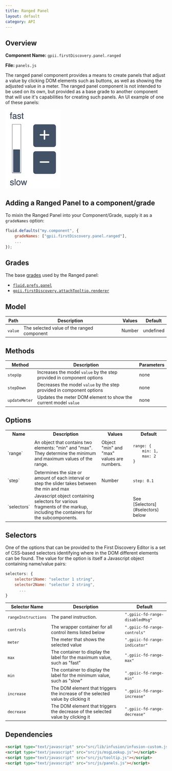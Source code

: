 ```yaml
---
title: Ranged Panel
layout: default
category: API
---
```


## Overview

**Component Name:** `gpii.firstDiscovery.panel.ranged `

**File:** `panels.js`

The ranged panel component provides a means to create panels that adjust a value by clicking DOM
elements such as buttons, as well as showing the adjusted value in a meter. The ranged panel
component is not intended to be used on its own, but provided as a base grade to another component
that will use it's capabilities for creating such panels. An UI example of one of these panels:

![vertical bar with "fast" above it and "slow" below it, with plus and minus buttons next to it](images/rangedPanel.jpeg)

## Adding a Ranged Panel to a component/grade

To mixin the Ranged Panel into your Component/Grade, supply it as a `gradeNames` option:
```javascript
fluid.defaults("my.component", {
    gradeNames: ["gpii.firstDiscovery.panel.ranged"],
    ...
});
```

## Grades

The base [grades](http://docs.fluidproject.org/infusion/development/ComponentGrades.html)
used by the Ranged panel:

* [`fluid.prefs.panel`](http://docs.fluidproject.org/infusion/development/Panels.html)
* [`gpii.firstDiscovery.attachTooltip.renderer`](attachTooltipRenderer.md)

## Model

| Path   | Description | Values | Default |
|--------|-------------|--------|---------|
| `value` | The selected value of the ranged component | Number | undefined  |

## Methods

| Method | Description | Parameters |
|--------|-------------|------------|
| `stepUp` |Increases the model `value` by the step provided in component options  | none  |
| `stepDown` | Decreases the model `value` by the step provided in component options | none  |
| `updateMeter` | Updates the meter DOM element to show the current model `value` | none  |

## Options

<table>
    <tr><th>Name</th><th>Description</th><th>Values</th><th>Default</th></tr>
    <tr>
        <td>`range`</td>
        <td>An object that contains two elements: "min" and "max". They determine the minimum and maximum values of the range.</td>
        <td>Object<br/>"min" and "max" values are numbers.</td>
        <td>
        <pre><code>range: {
    min: 1,
    max: 2
}</code></pre>
        </td>
    </tr>
    <tr>
        <td>`step`</td>
        <td>Determines the size or amount of each interval or step the slider takes between the min and max</td>
        <td>Number</td>
        <td>
        <pre><code>step: 0.1</code></pre>
        </td>
    </tr>
    <tr>
        <td>`selectors`</td>
        <td>Javascript object containing selectors for various fragments of the markup, including the containers for the subcomponents.</td>
        <td></td>
        <td>See [Selectors](#selectors) below</td>
    </tr>
</table>

## Selectors

One of the options that can be provided to the First Discovery Editor is a set of CSS-based
selectors identifying where in the DOM different elements can be found. The value for the option
is itself a Javascript object containing name/value pairs:

```javascript
selectors: {
    selector1Name: "selector 1 string",
    selector2Name: "selector 2 string",
      ...
}
```

| Selector Name | Description | Default |
|---------------|-------------|---------|
| `rangeInstructions` | The panel instruction. | `".gpiic-fd-range-disabledMsg"` |
| `controls` | The wrapper container for all control items listed below | `".gpiic-fd-range-controls"` |
| `meter` |The meter that shows the selected value  | `".gpiic-fd-range-indicator"` |
| `max` | The container to display the label for the maximum value, such as "fast" | `".gpiic-fd-range-max"` |
| `min` | The container to display the label for the minimum value, such as "slow" | `".gpiic-fd-range-min"` |
| `increase` | The DOM element that triggers the increase of the selected value by clicking it | `".gpiic-fd-range-increase"` |
| `decrease` | The DOM element that triggers the decrease of the selected value by clicking it | `".gpiic-fd-range-decrease"` |

## Dependencies

```html
<script type="text/javascript" src="src/lib/infusion/infusion-custom.js"></script>
<script type="text/javascript" src="src/js/msgLookup.js"></script>
<script type="text/javascript" src="src/js/tooltip.js"></script>
<script type="text/javascript" src="src/js/panels.js"></script>
```

